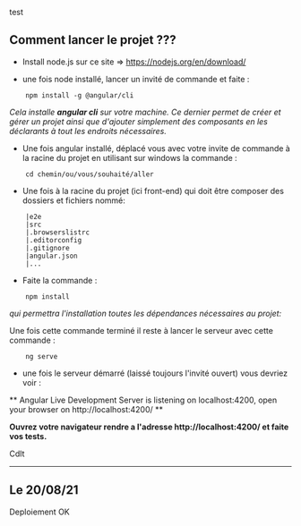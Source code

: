 test
## Comment lancer le projet ???

* Install node.js sur ce site => https://nodejs.org/en/download/


* une fois node installé, lancer un invité de commande et faite :
```
    npm install -g @angular/cli
```
*Cela installe **angular cli** sur votre machine. 
Ce dernier permet de créer et gérer un projet ainsi que d'ajouter simplement des composants en les déclarants à tout les endroits nécessaires.*

* Une fois angular installé, déplacé vous avec votre invite de commande à la racine du projet en utilisant sur windows la commande :

```
    cd chemin/ou/vous/souhaité/aller
```
* Une fois à la racine du projet (ici front-end) qui doit être composer des dossiers et fichiers nommé: 

```
    |e2e  
    |src  
    |.browserslistrc  
    |.editorconfig  
    |.gitignore  
    |angular.json  
    |...  
```
* Faite la commande :

```
    npm install
```
*qui permettra l'installation toutes les dépendances nécessaires au projet:*

Une fois cette commande terminé il reste à lancer le serveur avec cette commande :

```
    ng serve
```

* une fois le serveur démarré (laissé toujours l'invité ouvert) vous devriez voir :

** Angular Live Development Server is listening on localhost:4200, open your browser on http://localhost:4200/ **

**Ouvrez votre navigateur rendre a l'adresse **http://localhost:4200/** et faite vos tests.**

Cdlt

---

## Le 20/08/21 
Deploiement OK
